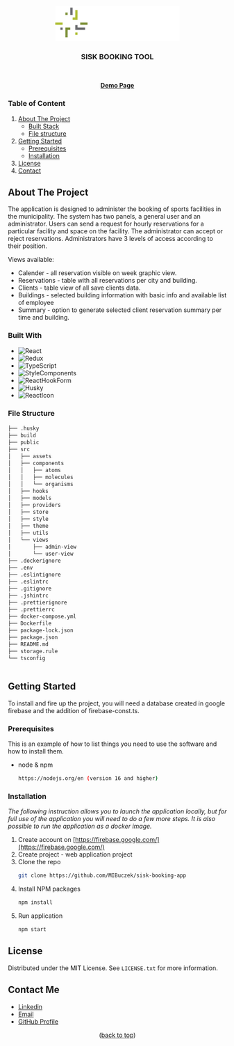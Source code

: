 <a name="readme-top"></a>

<!-- LOGO AND DEMO -->
<div align="center">
    <img src="src/assets/images/logo_footer.png" alt="Logo" width="auto" height="80">
    <br />
    <h3 align="center">SISK BOOKING TOOL</h3>
    <br />
    <p align="center">
        <a href="https://sisk-booking-tool.netlify.app/#/" target="_blank"><strong>Demo Page</strong></a>
    </p>
</div>

<!--TABLE OF CONTENT LIST -->

<div align="left">
<h3>Table of Content</h3>
    <ol>
    <li>
      <a href="#about-the-project">About The Project</a>
      <ul>
        <li><a href="#built-with">Built Stack</a></li>
        <li><a href="#built-with">File structure</a></li>
      </ul>
    </li>
    <li>
      <a href="#getting-started">Getting Started</a>
      <ul>
        <li><a href="#prerequisites">Prerequisites</a></li>
        <li><a href="#installation">Installation</a></li>
      </ul>
    </li>
    <li><a href="#license">License</a></li>
    <li><a href="#contact">Contact</a></li>
  </ol>
</div>

<!-- ABOUT THE PROJECT -->

## About The Project

The application is designed to administer the booking of sports facilities in the municipality. The system has two panels, a general user and an administrator. Users can send a request for hourly reservations for a particular facility and space on the facility. The administrator can accept or reject reservations. Administrators have 3 levels of access according to their position.

Views available:

-  Calender - all reservation visible on week graphic view.
-  Reservations - table with all reservations per city and building.
-  Clients - table view of all save clients data.
-  Buildings - selected building information with basic info and available list of employee
-  Summary - option to generate selected client reservation summary per time and building.

<!-- BUILD STACK -->

### Built With

-  ![React][React.js]
-  ![Redux][Redux]
-  ![TypeScript][TypeScript]
-  ![StyleComponents][StyleComponents]
-  ![ReactHookForm][ReactHookForm]
-  ![Husky][Husky]
-  ![ReactIcon][ReactIcons]

<!-- FILE STRUCTURE -->

### File Structure

```
├── .husky
├── build
├── public
├── src
│   ├── assets
│   ├── components
│   │   ├── atoms
│   │   ├── molecules
│   │   └── organisms
│   ├── hooks
│   ├── models
│   ├── providers
│   ├── store
│   ├── style
│   ├── theme
│   ├── utils
│   └── views
│       ├── admin-view
│       └── user-view
├── .dockerignore
├── .env
├── .eslintignore
├── .eslintrc
├── .gitignore
├── .jshintrc
├── .prettierignore
├── .prettierrc
├── docker-compose.yml
├── Dockerfile
├── package-lock.json
├── package.json
├── README.md
├── storage.rule
└── tsconfig


```

<!-- GETTING STARTED -->

## Getting Started

To install and fire up the project, you will need a database created in google firebase and the addition of firebase-const.ts.

### Prerequisites

This is an example of how to list things you need to use the software and how to install them.

-  node & npm
   ```sh
   https://nodejs.org/en (version 16 and higher)
   ```

<!-- INSTALLATION -->

### Installation

_The following instruction allows you to launch the application locally, but for full use of the application you will need to do a few more steps. It is also possible to run the application as a docker image._

1. Create account on [https://firebase.google.com/](https://firebase.google.com/)
2. Create project - web application project
3. Clone the repo
   ```sh
   git clone https://github.com/MIBuczek/sisk-booking-app
   ```
4. Install NPM packages
   ```sh
   npm install
   ```
5. Run application
   ```sh
   npm start
   ```

<!-- LICENSE -->

## License

Distributed under the MIT License. See `LICENSE.txt` for more information.

<!-- CONTACT -->

## Contact Me

-  [Linkedin](https://www.linkedin.com/in/miczelbuczek/)
-  [Email](michalbuczek@hotmail.com)
-  [GitHub Profile](https://github.com/MIBuczek)

<p align="center">(<a href="#readme-top">back to top</a>)</p>

<!-- MARKDOWN LINKS & IMAGES -->

[React.js]: https://img.shields.io/badge/React-20232A?style=for-the-badge&logo=react&logoColor=61DAFB
[Redux]: https://img.shields.io/badge/Redux-764abc?style=for-the-badge&logo=redux&logoColor=white
[TypeScript]: https://img.shields.io/badge/TypeScript-3178c6?style=for-the-badge&logo=typescript&logoColor=white
[StyleComponents]: https://img.shields.io/badge/StyleComponents-palevioletred?style=for-the-badge&logo=stylecomponents&logoColor=pink
[ReactHookForm]: https://img.shields.io/badge/ReactHookForm-20232A?style=for-the-badge&logo=reactHookForm&logoColor=ec5990
[Husky]: https://img.shields.io/badge/Husky-42b983?style=for-the-badge&logo=husky&logoColor=pink
[ReactIcons]: https://img.shields.io/badge/ReactIcons-e91e63?style=for-the-badge&logo=ReactIcons&logoColor=white

